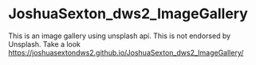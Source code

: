 # JoshuaSexton_dws2_ImageGallery

This is an image gallery using unsplash api. This is not endorsed by Unsplash. Take a look https://joshuasextondws2.github.io/JoshuaSexton_dws2_ImageGallery/
